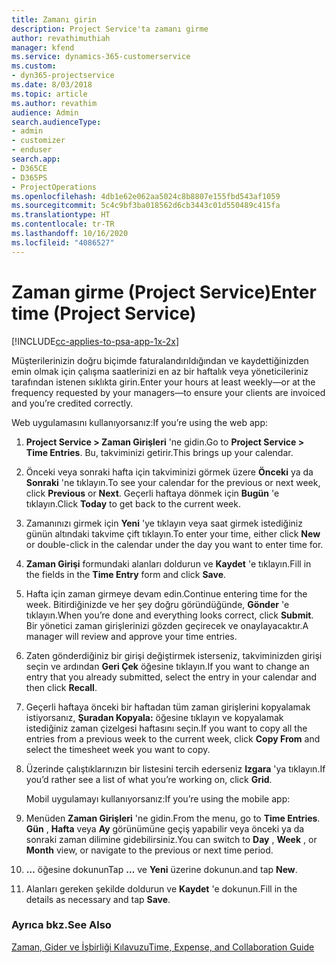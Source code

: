 ```yaml
---
title: Zamanı girin
description: Project Service'ta zamanı girme
author: revathimuthiah
manager: kfend
ms.service: dynamics-365-customerservice
ms.custom:
- dyn365-projectservice
ms.date: 8/03/2018
ms.topic: article
ms.author: revathim
audience: Admin
search.audienceType:
- admin
- customizer
- enduser
search.app:
- D365CE
- D365PS
- ProjectOperations
ms.openlocfilehash: 4db1e62e062aa5024c8b8807e155fbd543af1059
ms.sourcegitcommit: 5c4c9bf3ba018562d6cb3443c01d550489c415fa
ms.translationtype: HT
ms.contentlocale: tr-TR
ms.lasthandoff: 10/16/2020
ms.locfileid: "4086527"
---
```

# <a name="enter-time-project-service"></a><span data-ttu-id="6838d-103">Zaman girme (Project Service)</span><span class="sxs-lookup"><span data-stu-id="6838d-103">Enter time (Project Service)</span></span>

[!INCLUDE[cc-applies-to-psa-app-1x-2x](../includes/cc-applies-to-psa-app-1x-2x.md)]

<span data-ttu-id="6838d-104">Müşterilerinizin doğru biçimde faturalandırıldığından ve kaydettiğinizden emin olmak için çalışma saatlerinizi en az bir haftalık veya yöneticileriniz tarafından istenen sıklıkta girin.</span><span class="sxs-lookup"><span data-stu-id="6838d-104">Enter your hours at least weekly—or at the frequency requested by your managers—to ensure your clients are invoiced and you’re credited correctly.</span></span>  
  
 <span data-ttu-id="6838d-105">Web uygulamasını kullanıyorsanız:</span><span class="sxs-lookup"><span data-stu-id="6838d-105">If you’re using the web app:</span></span>  
  
1. <span data-ttu-id="6838d-106">**Project Service > Zaman Girişleri** 'ne gidin.</span><span class="sxs-lookup"><span data-stu-id="6838d-106">Go to **Project Service > Time Entries**.</span></span> <span data-ttu-id="6838d-107">Bu, takviminizi getirir.</span><span class="sxs-lookup"><span data-stu-id="6838d-107">This brings up your calendar.</span></span>  
  
2. <span data-ttu-id="6838d-108">Önceki veya sonraki hafta için takviminizi görmek üzere **Önceki** ya da **Sonraki** 'ne tıklayın.</span><span class="sxs-lookup"><span data-stu-id="6838d-108">To see your calendar for the previous or next week, click **Previous** or **Next**.</span></span> <span data-ttu-id="6838d-109">Geçerli haftaya dönmek için **Bugün** 'e tıklayın.</span><span class="sxs-lookup"><span data-stu-id="6838d-109">Click **Today** to get back to the current week.</span></span>  
  
3. <span data-ttu-id="6838d-110">Zamanınızı girmek için **Yeni** 'ye tıklayın veya saat girmek istediğiniz günün altındaki takvime çift tıklayın.</span><span class="sxs-lookup"><span data-stu-id="6838d-110">To enter your time, either click **New** or double-click in the calendar under the day you want to enter time for.</span></span>  
  
4. <span data-ttu-id="6838d-111">**Zaman Girişi** formundaki alanları doldurun ve **Kaydet** 'e tıklayın.</span><span class="sxs-lookup"><span data-stu-id="6838d-111">Fill in the fields in the **Time Entry** form and click **Save**.</span></span>  
  
5. <span data-ttu-id="6838d-112">Hafta için zaman girmeye devam edin.</span><span class="sxs-lookup"><span data-stu-id="6838d-112">Continue entering time for the week.</span></span> <span data-ttu-id="6838d-113">Bitirdiğinizde ve her şey doğru göründüğünde, **Gönder** 'e tıklayın.</span><span class="sxs-lookup"><span data-stu-id="6838d-113">When you’re done and everything looks correct, click **Submit**.</span></span> <span data-ttu-id="6838d-114">Bir yönetici zaman girişlerinizi gözden geçirecek ve onaylayacaktır.</span><span class="sxs-lookup"><span data-stu-id="6838d-114">A manager will review and approve your time entries.</span></span>  
  
6. <span data-ttu-id="6838d-115">Zaten gönderdiğiniz bir girişi değiştirmek isterseniz, takviminizden girişi seçin ve ardından **Geri Çek** öğesine tıklayın.</span><span class="sxs-lookup"><span data-stu-id="6838d-115">If you want to change an entry that you already submitted, select the entry in your calendar and then click **Recall**.</span></span>  
  
7. <span data-ttu-id="6838d-116">Geçerli haftaya önceki bir haftadan tüm zaman girişlerini kopyalamak istiyorsanız, **Şuradan Kopyala:** öğesine tıklayın ve kopyalamak istediğiniz zaman çizelgesi haftasını seçin.</span><span class="sxs-lookup"><span data-stu-id="6838d-116">If you want to copy all the entries from a previous week to the current week, click **Copy From** and select the timesheet week you want to copy.</span></span>  
  
8. <span data-ttu-id="6838d-117">Üzerinde çalıştıklarınızın bir listesini tercih ederseniz **Izgara** 'ya tıklayın.</span><span class="sxs-lookup"><span data-stu-id="6838d-117">If you’d rather see a list of what you’re working on, click **Grid**.</span></span>  
  
   <span data-ttu-id="6838d-118">Mobil uygulamayı kullanıyorsanız:</span><span class="sxs-lookup"><span data-stu-id="6838d-118">If you’re using the mobile app:</span></span>  
  
9. <span data-ttu-id="6838d-119">Menüden **Zaman Girişleri** 'ne gidin.</span><span class="sxs-lookup"><span data-stu-id="6838d-119">From the menu, go to **Time Entries**.</span></span>     <span data-ttu-id="6838d-120">**Gün** , **Hafta** veya **Ay** görünümüne geçiş yapabilir veya önceki ya da sonraki zaman dilimine gidebilirsiniz.</span><span class="sxs-lookup"><span data-stu-id="6838d-120">You can switch to **Day** , **Week** , or **Month** view, or navigate to the previous or next time period.</span></span>  
  
10. <span data-ttu-id="6838d-121">**…** öğesine dokunun</span><span class="sxs-lookup"><span data-stu-id="6838d-121">Tap **…**</span></span> <span data-ttu-id="6838d-122">ve **Yeni** üzerine dokunun.</span><span class="sxs-lookup"><span data-stu-id="6838d-122">and tap **New**.</span></span>  
  
11. <span data-ttu-id="6838d-123">Alanları gereken şekilde doldurun ve **Kaydet** 'e dokunun.</span><span class="sxs-lookup"><span data-stu-id="6838d-123">Fill in the details as necessary and tap **Save**.</span></span>  
  
### <a name="see-also"></a><span data-ttu-id="6838d-124">Ayrıca bkz.</span><span class="sxs-lookup"><span data-stu-id="6838d-124">See Also</span></span>  
 [<span data-ttu-id="6838d-125">Zaman, Gider ve İşbirliği Kılavuzu</span><span class="sxs-lookup"><span data-stu-id="6838d-125">Time, Expense, and Collaboration Guide</span></span>](../psa/time-expense-collaboration-guide.md)
